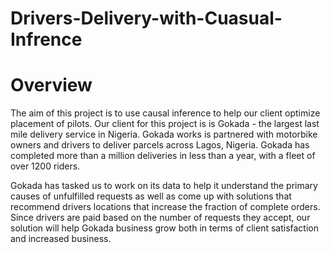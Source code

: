 # Drivers-Delivery-with-Cuasual-Infrence
# Overview
The aim of this project is to use causal inference to help our client optimize placement of pilots. Our client for this project is is Gokada - the largest last mile delivery service in Nigeria. Gokada works is partnered with motorbike owners and drivers to deliver parcels across Lagos, Nigeria. Gokada has completed more than a million deliveries in less than a year, with a fleet of over 1200 riders.

Gokada has tasked us to work on its data to help it understand the primary causes of unfulfilled requests as well as come up with solutions that recommend drivers locations that increase the fraction of complete orders. Since drivers are paid based on the number of requests they accept, our solution will help Gokada business grow both in terms of client satisfaction and increased business.
